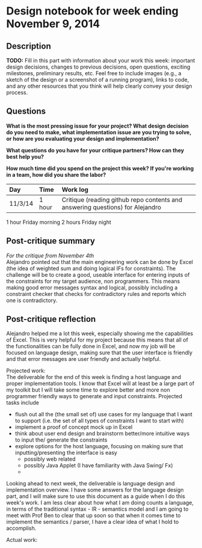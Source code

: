 # Design notebook for week ending November 9, 2014

## Description

**TODO:** Fill in this part with information about your work this week:
important design decisions, changes to previous decisions, open questions,
exciting milestones, preliminary results, etc. Feel free to include images
(e.g., a sketch of the design or a screenshot of a running program), links to
code, and any other resources that you think will help clearly convey your
design process.

## Questions

**What is the most pressing issue for your project? What design decision do
you need to make, what implementation issue are you trying to solve, or how
are you evaluating your design and implementation?**

**What questions do you have for your critique partners? How can they best help
you?**

**How much time did you spend on the project this week? If you're working in a
team, how did you share the labor?**

|Day | Time | Work log |
|:---|:-----|:---------|
| 11/3/14 | 1 hour | Critique (reading github repo contents and answering questions) for Alejandro |

1 hour Friday morning
2 hours Friday night 

## Post-critique summary
*For the critique from November 4th*  
Alejandro pointed out that the main engineering work can be done by Excel (the idea of weighted sum and doing logical IFs for constraints). The challenge will be to create a good, useable interface for entering inputs of the constraints for my target audience, non programmers. This means making good error messages syntax and logical, possibly including a constraint checker that checks for contradictory rules and reports which one is contradictory. 


## Post-critique reflection

Alejandro helped me a lot this week, especially showing me the capabilities of Excel. This is very helpful for my project because this means that all of the functionalities can be fully done in Excel, and now my job will be focused on language design, making sure that the user interface is friendly and that error messages are user friendly and actually helpful. 

Projected work:  
The deliverable for the end of this week is finding a host language and proper implementation tools. I know that Excel will at least be a large part of my toolkit but I will take some time to explore better and more non programmer friendly ways to generate and input constraints. Projected tasks include
* flush out all the (the small set of) use cases for my language that I want to support (i.e. the set of all types of constraints I want to start with)
* implement a proof of concept mock up in Excel
* think about user end design and brainstorm better/more intuitive ways to input the/ generate the constraints 
* explore options for the host language, focusing on making sure that inputting/presenting the interface is easy
	* possibly web related
	* possibly Java Applet (I have familiarity with Java Swing/ Fx) 
	* 

Looking ahead to next week, the deliverable is language design and implementation overview. I have some answers for the language design part, and I will make sure to use this document as a guide when I do this week's work. I am less clear about how what I am doing counts a language, in terms of the traditional syntax - IR - semantics model and I am going to meet with Prof Ben to clear that up soon so that when it comes time to implement the semantics / parser, I have a clear idea of what I hold to accomplish. 


Actual work:

